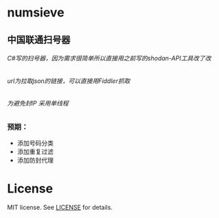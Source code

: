 # numsieve
## 中国联通扫号器
###### C#写的扫号器，因为需求很简单所以直接用之前写的shodan-API工具改了改

###### url为拉取json的链接，可以直接用Fiddler抓取

###### 为避免封IP  采用单线程

### 预期：

* 添加号码分类
* 添加重复过滤
* 添加防封代理




# License
MIT license. See [LICENSE](https://github.com/KirosHan/numsieve/blob/master/LICENSE)  for details.